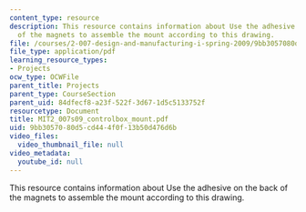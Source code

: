 ```yaml
---
content_type: resource
description: This resource contains information about Use the adhesive on the back
  of the magnets to assemble the mount according to this drawing.
file: /courses/2-007-design-and-manufacturing-i-spring-2009/9bb3057080d5cd444f0f13b50d476d6b_MIT2_007s09_controlbox_mount.pdf
file_type: application/pdf
learning_resource_types:
- Projects
ocw_type: OCWFile
parent_title: Projects
parent_type: CourseSection
parent_uid: 84dfecf8-a23f-522f-3d67-1d5c5133752f
resourcetype: Document
title: MIT2_007s09_controlbox_mount.pdf
uid: 9bb30570-80d5-cd44-4f0f-13b50d476d6b
video_files:
  video_thumbnail_file: null
video_metadata:
  youtube_id: null
---
```

This resource contains information about Use the adhesive on the back of the magnets to assemble the mount according to this drawing.

